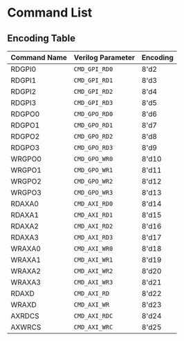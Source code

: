 
# Command List

## Encoding Table

 Command Name   | Verilog Parameter | Encoding
----------------|-------------------|-----------------
     RDGPI0     | `CMD_GPI_RD0`     | 8'd2   
     RDGPI1     | `CMD_GPI_RD1`     | 8'd3   
     RDGPI2     | `CMD_GPI_RD2`     | 8'd4   
     RDGPI3     | `CMD_GPI_RD3`     | 8'd5   
     RDGPO0     | `CMD_GPO_RD0`     | 8'd6   
     RDGPO1     | `CMD_GPO_RD1`     | 8'd7   
     RDGPO2     | `CMD_GPO_RD2`     | 8'd8   
     RDGPO3     | `CMD_GPO_RD3`     | 8'd9   
     WRGPO0     | `CMD_GPO_WR0`     | 8'd10  
     WRGPO1     | `CMD_GPO_WR1`     | 8'd11  
     WRGPO2     | `CMD_GPO_WR2`     | 8'd12  
     WRGPO3     | `CMD_GPO_WR3`     | 8'd13  
     RDAXA0     | `CMD_AXI_RD0`     | 8'd14  
     RDAXA1     | `CMD_AXI_RD1`     | 8'd15  
     RDAXA2     | `CMD_AXI_RD2`     | 8'd16  
     RDAXA3     | `CMD_AXI_RD3`     | 8'd17  
     WRAXA0     | `CMD_AXI_WR0`     | 8'd18  
     WRAXA1     | `CMD_AXI_WR1`     | 8'd19  
     WRAXA2     | `CMD_AXI_WR2`     | 8'd20  
     WRAXA3     | `CMD_AXI_WR3`     | 8'd21  
     RDAXD      | `CMD_AXI_RD `     | 8'd22  
     WRAXD      | `CMD_AXI_WR `     | 8'd23  
     AXRDCS     | `CMD_AXI_RDC`     | 8'd24  
     AXWRCS     | `CMD_AXI_WRC`     | 8'd25  
